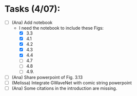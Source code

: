 # Tasks (4/07):

- [ ]  (Ana) Add notebook
    - I need the notebook to include these Figs:
        - [X] 3.3
        - [X] 4.1
        - [X] 4.2
        - [X] 4.3
        - [X] 4.4
        - [ ] 4.7
        - [ ] 4.8
        - [ ] 4.9.
- [ ]  (Ana) Share powerpoint of Fig. 3.13
- [ ]  (Melissa) Integrate GWaveNet with comic string powerpoint
- [ ]  (Ana) Some citations in the introduction are missing.
